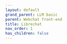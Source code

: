 ```yaml
---
layout: default
grand_parent: LLM basic
parent: Webchat front-end
title: Librechat
nav_order: 1
has_children: false
---
```




